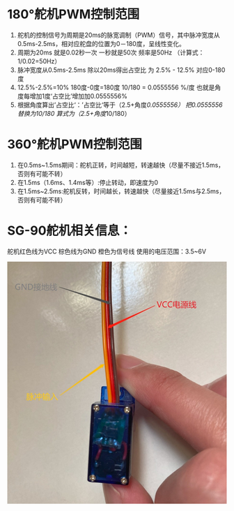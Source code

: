 
# 180°舵机PWM控制范围

1. 舵机的控制信号为周期是20ms的脉宽调制（PWM）信号，其中脉冲宽度从0.5ms-2.5ms，相对应舵盘的位置为0－180度，呈线性变化。
2. 周期为20ms 就是0.02秒一次  一秒就是50次 频率是50Hz  （计算式：1/0.02=50Hz）
3. 脉冲宽度从0.5ms-2.5ms 除以20ms得出占空比 为 2.5% - 12.5%  对应0-180度
4. 12.5%-2.5%=10%  180度-0度=180度  10/180 = 0.0555556 %/度   也就是角度每增加1度‘占空比’增加加0.0555556%
5. 根据角度算出’占空比‘：’占空比‘等于（2.5+角度*0.0555556） 把0.0555556替换为10/180 算式为（2.5+角度*10/180）

# 360°舵机PWM控制范围

1. 在0.5ms~1.5ms期间：舵机正转，时间越短，转速越快（尽量不接近1.5ms，否则有可能不转）
2. 在1.5ms（1.6ms、1.4ms等）:停止转动，即速度为0
3. 在1.5ms~2.5ms:舵机反转，时间越长，转速越快（尽量接近1.5ms与2.5ms，否则有可能不转）



# SG-90舵机相关信息：

舵机红色线为VCC
棕色线为GND
橙色为信号线
使用的电压范围：3.5~6V

![Img](https://raw.githubusercontent.com/liutongke/Image-Hosting/master/images/yank-note-picgo-img-20230420173524.jpg)
